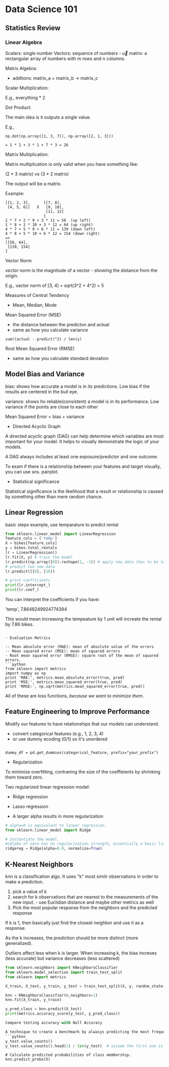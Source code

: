 # Data Science 101

## Statistics Review

### Linear Algebra

Scalars: single number
Vectors: sequence of numbers - $\vec{u}$
matrix: a rectangular array of numbers with m rows and n columns.


Matrix Algebra:

- addtions: matrix_a + matrix_b -> matrix_c

Scalar Multiplication:

E.g., everything * 2

Dot Product:

The main idea is it outputs a single value.

E.g.,
```
np.dot(np.array([1, 3, 7]), np.array([2, 1, 3]))

= 1 * 2 + 3 * 1 + 7 * 3 = 26
```

Matrix Multiplication:

Matrix multiplication is only valid when you have something like:

(2 * 3 matrix) vs (3 * 2 matrix) 

The output will be a matrix.

Example:
```
[[1, 2, 3],      [[7, 8],
 [4, 5, 6]]   X   [9, 10],
                  [11, 12] 
                 ]
1 * 7 + 2 * 9 + 3 * 11 = 58  (up left)
1 * 8 + 2 * 10 + 3 * 12 = 64 (up right)
4 * 7 + 5 * 9 + 6 * 11 = 139 (down left)
4 * 8 + 5 * 10 + 6 * 12 = 154 (down right)
=>
[[58, 64],
 [139, 154]
]

```

Vector Norm

*vector norm* is the magnitude of a vector - showing the distance from the origin.

E.g., vactor norm of [3, 4] = sqrt(3^2 + 4^2) = 5


Measures of Central Tendency

- Mean, Median, Mode

Mean Squared Error (MSE)

- the distance between the predicton and actual
- same as how you calculate variance 
```
sum((actual - predict)^2) / len(y)
```

Root Mean Squared Error (RMSE)
- same as how you calculate standard deviation

## Model Bias and Variance

bias: shows how accurate a model is in its predictions. Low bias if the results are centered in the bull eye.

variance: shows ho reliable(consistent) a model is in its performance. Low variance if the points are close to each other

Mean Squared Error = bias + variance

- Directed Acyclic Graph

A directed acyclic graph (DAG) can help determine which variables are most important for your model. It helps to visually demonstrate the logic of your models.

A DAG always includes at least one exposure/predictor and one outcome.

To exam if there is a relationship between your features and target visually, you can use sns. pairplot.


- Statistical significance

Statistical significance is the likelihood that a result or relationship is caused by something other than mere random chance.


## Linear Regression

basic steps example, use temparature to predict rental
```python
from sklearn.linear_model import LinearRegression
feature_cols = ['temp']
X = bikes[feature_cols] 
y = bikes.total_rentals
lr = LinearRegression()
lr.fit(X, y) # train the model
lr.predict(np.array([0]).reshape(1, -1)) # apply new data (has to be two dimentional)
# predict two new data
lr.predict([[0], [10])

# print coefficients
print(lr.intercept_)
print(lr.coef_)
```

You can interpret the coefficients if you have:

'temp', 7.8648249924774394

This would mean increasing the tempeature by 1 unit will increate the rental by 7.86 bikes.

```

- Evaluation Metrics

-- Mean absolute error (MAE): mean of absolute value of the errors
-- Mean squared error (MSE): mean of squared errors
- Root mean squared error (RMSE): square root of the mean of squared errors.
```python
from sklearn import metrics
import numpy as np
print 'MAE:', metrics.mean_absolute_error(true, pred)
print 'MSE:', metrics.mean_squared_error(true, pred)
print 'RMSE:', np.sqrt(metrics.mean_squared_error(true, pred))

```

All of these are loss functions, *because we want to minimize them.*


## Feature Engineering to Improve Performance

Modify our features to have relationships that our models can understand. 
- convert categorical features (e.g., 1, 2, 3, 4)
- or use dummy ecoding (0/1) so it's unordered
```ptyhon

dummy_df = pd.get_dummies(categorical_feature, prefix="your_prefix")
```


- Regularization

To minimize overfitting, contraning the size of the coeffieients by shrinking them toward zero.

Two regularized linear regression model:
- Ridge regression
- Lasso regression 

- A larger alpha results in more regularization
```python
# alpha=0 is equivalent to linear regression.
from sklearn.linear_model import Ridge

# Instantiate the model.
#(Alpha of zero has no regularization strength, essentially a basic linear regression.)
ridgereg = Ridge(alpha=0.0, normalize=True)

```

## K-Nearest Neighbors

knn is a classification algo. It uses "k" most similr observations in order to make a prediction.

1. pick a value of k
2. search for k observations that are nearest to the measurements of the new input. - use Euclidian distance and maybe other metrics as well
3. Pick the most popular response from the neighbors and the predicted response

If k is 1, then basically just find the closest neighbor and use it as a response.

As the k increases, the prediction should be more distinct (more generalized).

Outliers affect less when k is larger.
When increasing k, the bias increses (less accurate) but variance decreases (less scattered)

```python
from sklearn.neighbors import KNeighborsClassifier
from sklearn.model_selection import train_test_split
from sklearn import metrics

X_train, X_test, y_train, y_test = train_test_split(X, y, random_state=99)

knn = KNeighborsClassifier(n_neighbors=1)
knn.fit(X_train, y_train)

y_pred_class = knn.predict(X_test)
print(metrics.accuracy_score(y_test, y_pred_class))

Compare testing accuracy with Null Accuracy

A technique to create a benchmark by alwasys predicting the most frequest class.
```python
y_test.value_counts()
y_test.value_counts().head(1) / len(y_test)  # assume the first one is the most frequest class


```


```
# Calculate predicted probabilities of class membership.
knn.predict_proba(X)




```


```
